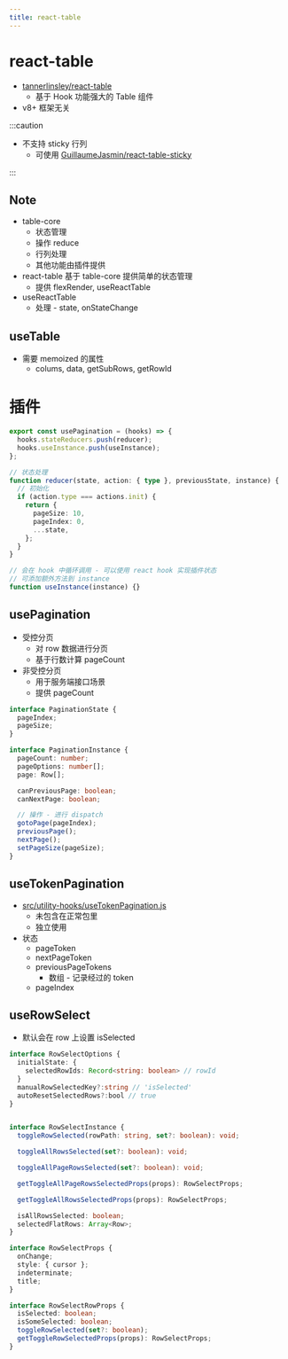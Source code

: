 ```yaml
---
title: react-table
---
```


# react-table

- [tannerlinsley/react-table](https://github.com/tannerlinsley/react-table)
  - 基于 Hook 功能强大的 Table 组件
- v8+ 框架无关

:::caution

- 不支持 sticky 行列
  - 可使用 [GuillaumeJasmin/react-table-sticky](https://github.com/GuillaumeJasmin/react-table-sticky)

:::

## Note

- table-core
  - 状态管理
  - 操作 reduce
  - 行列处理
  - 其他功能由插件提供
- react-table 基于 table-core 提供简单的状态管理
  - 提供 flexRender, useReactTable
- useReactTable
  - 处理 - state, onStateChange

## useTable

- 需要 memoized 的属性
  - colums, data, getSubRows, getRowId

# 插件

```ts
export const usePagination = (hooks) => {
  hooks.stateReducers.push(reducer);
  hooks.useInstance.push(useInstance);
};

// 状态处理
function reducer(state, action: { type }, previousState, instance) {
  // 初始化
  if (action.type === actions.init) {
    return {
      pageSize: 10,
      pageIndex: 0,
      ...state,
    };
  }
}

// 会在 hook 中循环调用 - 可以使用 react hook 实现插件状态
// 可添加额外方法到 instance
function useInstance(instance) {}
```

## usePagination

- 受控分页
  - 对 row 数据进行分页
  - 基于行数计算 pageCount
- 非受控分页
  - 用于服务端接口场景
  - 提供 pageCount

```ts
interface PaginationState {
  pageIndex;
  pageSize;
}

interface PaginationInstance {
  pageCount: number;
  pageOptions: number[];
  page: Row[];

  canPreviousPage: boolean;
  canNextPage: boolean;

  // 操作 - 进行 dispatch
  gotoPage(pageIndex);
  previousPage();
  nextPage();
  setPageSize(pageSize);
}
```

## useTokenPagination

- [src/utility-hooks/useTokenPagination.js](https://github.com/tannerlinsley/react-table/blob/master/src/utility-hooks/useTokenPagination.js)
  - 未包含在正常包里
  - 独立使用
- 状态
  - pageToken
  - nextPageToken
  - previousPageTokens
    - 数组 - 记录经过的 token
  - pageIndex

## useRowSelect

- 默认会在 row 上设置 isSelected

```ts
interface RowSelectOptions {
  initialState: {
    selectedRowIds: Record<string: boolean> // rowId
  }
  manualRowSelectedKey?:string // 'isSelected'
  autoResetSelectedRows?:bool // true
}


interface RowSelectInstance {
  toggleRowSelected(rowPath: string, set?: boolean): void;

  toggleAllRowsSelected(set?: boolean): void;

  toggleAllPageRowsSelected(set?: boolean): void;

  getToggleAllPageRowsSelectedProps(props): RowSelectProps;

  getToggleAllRowsSelectedProps(props): RowSelectProps;

  isAllRowsSelected: boolean;
  selectedFlatRows: Array<Row>;
}

interface RowSelectProps {
  onChange;
  style: { cursor };
  indeterminate;
  title;
}

interface RowSelectRowProps {
  isSelected: boolean;
  isSomeSelected: boolean;
  toggleRowSelected(set?: boolean);
  getToggleRowSelectedProps(props): RowSelectProps;
}
```
